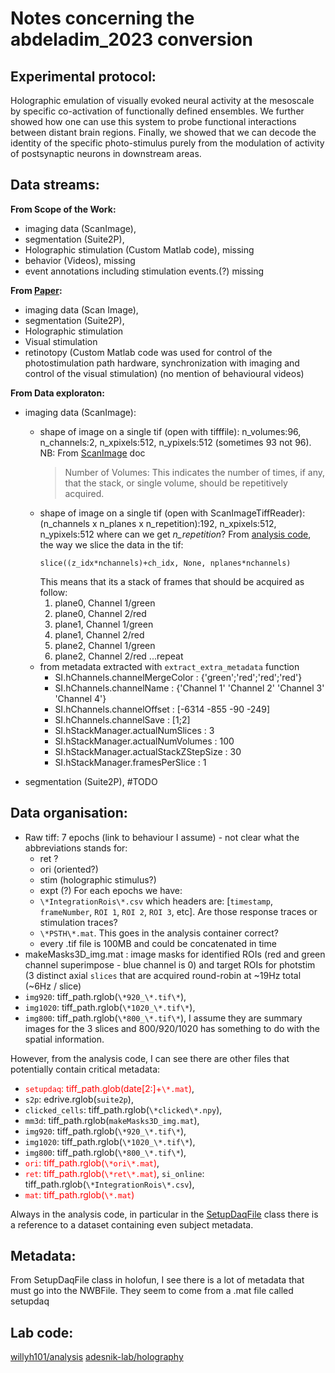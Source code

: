 # Notes concerning the abdeladim_2023 conversion
## Experimental protocol:
Holographic emulation of visually evoked neural activity at the mesoscale by specific co-activation of functionally defined ensembles. We further showed how one can use this system to probe functional interactions between distant brain regions. Finally, we showed that we can decode the identity of the specific photo-stimulus purely from the modulation of activity of postsynaptic neurons in downstream areas.

## Data streams:
**From Scope of the Work:**
- imaging data (ScanImage),
- segmentation (Suite2P), 
- Holographic stimulation (Custom Matlab code), missing
- behavior (Videos), missing
- event annotations including stimulation events.(?) missing

**From [Paper](https://www.biorxiv.org/content/10.1101/2023.03.02.530875v2.full):**
- imaging data (Scan Image),
- segmentation (Suite2P), 
- Holographic stimulation 
- Visual stimulation
- retinotopy
(Custom Matlab code was used for control of the photostimulation path hardware, synchronization with imaging and control of the visual stimulation)
(no mention of behavioural videos)

**From Data exploraton:**
- imaging data (ScanImage): 
    - shape of image on a single tif (open with tifffile): n_volumes:96, n_channels:2, n_xpixels:512, n_ypixels:512 (sometimes 93 not 96). 
    NB: From [ScanImage](https://docs.scanimage.org/Concepts/Volume+Imaging.html?highlight=frames+per+volume) doc
        >Number of Volumes: This indicates the number of times, if any, that the  stack, or single volume, should be repetitively acquired.
    - shape of image on a single tif (open with ScanImageTiffReader): (n_channels x n_planes x n_repetition):192, n_xpixels:512, n_ypixels:512
    where can we get *n_repetition*?
        From [analysis code](https://github.com/willyh101/analysis/blob/5bd562ca531a6cc9ce9a57ed76229d89a8fcb82d/holofun/si_tiff.py#L157C1-L170C68), the way we slice the data in the tif: 
        ```
        slice((z_idx*nchannels)+ch_idx, None, nplanes*nchannels) 
        ```
        This means that its a stack of frames that should be acquired as follow:
        1. plane0, Channel 1/green
        2. plane0, Channel 2/red
        3. plane1, Channel 1/green
        4. plane1, Channel 2/red
        5. plane2, Channel 1/green
        6. plane2, Channel 2/red 
        ...repeat       
    - from metadata extracted with `extract_extra_metadata` function 
        - SI.hChannels.channelMergeColor : {'green';'red';'red';'red'}
        - SI.hChannels.channelName : {'Channel 1' 'Channel 2' 'Channel 3' 'Channel 4'}
        - SI.hChannels.channelOffset : [-6314 -855 -90 -249]
        - SI.hChannels.channelSave : [1;2]
        - SI.hStackManager.actualNumSlices : 3
        - SI.hStackManager.actualNumVolumes : 100
        - SI.hStackManager.actualStackZStepSize : 30
        - SI.hStackManager.framesPerSlice : 1

- segmentation (Suite2P), #TODO
## Data organisation: 
- Raw tiff: 7 epochs (link to behaviour I assume) - not clear what the abbreviations stands for:
    - ret ?
    - ori (oriented?)
    - stim (holographic stimulus?)
    - expt (?)
	For each epochs we have:
    - `\*IntegrationRois\*.csv` which headers are: [`timestamp`, `frameNumber`, `ROI 1`, `ROI 2`, `ROI 3`, etc]. Are those response traces or stimulation traces?
    - `\*PSTH\*.mat`. This goes in the analysis container correct?
    - every .tif file is 100MB and could be concatenated in time
- makeMasks3D_img.mat : image masks for identified ROIs (red and green channel superimpose - blue channel is 0) and target ROIs for photstim (3 distinct axial `slices` that are acquired round-robin at ~19Hz total (~6Hz / slice)
- `img920`: tiff_path.rglob(`\*920_\*.tif\*`),
- `img1020`: tiff_path.rglob(`\*1020_\*.tif\*`),
- `img800`: tiff_path.rglob(`\*800_\*.tif\*`),
I assume they are summary images for the 3 slices and 800/920/1020 has something to do with the spatial information.

However, from the analysis code, I can see there are other files that potentially contain critical metadata:
- <span style="color: red;">`setupdaq`: tiff_path.glob(date[2:]+`\*.mat`)</span>,
- `s2p`: edrive.rglob(`suite2p`),
- `clicked_cells`: tiff_path.rglob(`\*clicked\*.npy`),
- `mm3d`: tiff_path.rglob(`makeMasks3D_img.mat`),
- `img920`: tiff_path.rglob(`\*920_\*.tif\*`),
- `img1020`: tiff_path.rglob(`\*1020_\*.tif\*`),
- `img800`: tiff_path.rglob(`\*800_\*.tif\*`),
- <span style="color: red;">`ori`: tiff_path.rglob(`\*ori\*.mat`)</span>,
- <span style="color: red;">`ret`: tiff_path.rglob(`\*ret\*.mat`)</span>,
`si_online`: tiff_path.rglob(`\*IntegrationRois\*.csv`),
- <span style="color: red;">`mat`: tiff_path.rglob(`\*.mat`)</span>


Always in the analysis code, in particular in the [SetupDaqFile](https://github.com/willyh101/analysis/blob/5bd562ca531a6cc9ce9a57ed76229d89a8fcb82d/holofun/daq.py#L11C1-L58C59) class there is a reference to a dataset containing even subject metadata. 
## Metadata:
From SetupDaqFile class in holofun, I see there is a lot of metadata that must go into the NWBFile. They seem to come from a .mat file called setupdaq 
## Lab code:
[willyh101/analysis](https://github.com/willyh101/analysis/tree/5bd562ca531a6cc9ce9a57ed76229d89a8fcb82d)
[adesnik-lab/holography](https://github.com/adesnik-lab/holography/tree/main)

